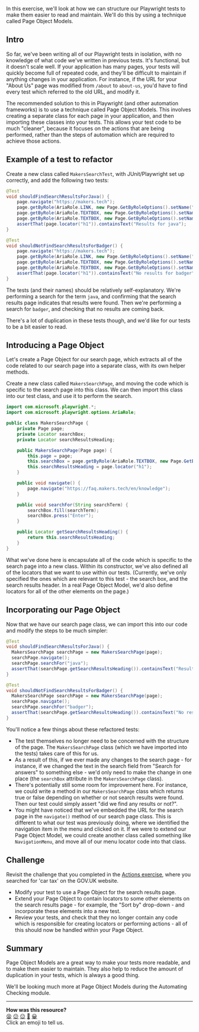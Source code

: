 In this exercise, we'll look at how we can structure our Playwright tests to 
make them easier to read and maintain. We'll do this by using a technique called
Page Object Models.

<!-- OMITTED -->

## Intro

So far, we've been writing all of our Playwright tests in isolation, with no 
knowledge of what code we've written in previous tests. It's functional, but
it doesn't scale well. If your application has many pages, your tests will 
quickly become full of repeated code, and they'll be difficult to maintain if 
anything changes in your application. For instance, if the URL for your "About 
Us" page was modified from `/about` to `about-us`, you'd have to find every 
test which referred to the old URL, and modify it.

The recommended solution to this in Playwright (and other automation 
frameworks) is to use a technique called Page Object Models. This involves
creating a separate class for each page in your application, and then importing
these classes into your tests. This allows your test code to be much 
"cleaner", because it focuses on the actions that are being performed, rather 
than the steps of automation which are required to achieve those actions.

## Example of a test to refactor

Create a new class called `MakersSearchTest`, with JUnit/Playwright set up
correctly, and add the following two tests:

```java
@Test
void shouldFindSearchResultsForJava() {
    page.navigate("https://makers.tech");
    page.getByRole(AriaRole.LINK, new Page.GetByRoleOptions().setName("FAQs")).first().click();
    page.getByRole(AriaRole.TEXTBOX, new Page.GetByRoleOptions().setName("Search for answers")).fill("java");
    page.getByRole(AriaRole.TEXTBOX, new Page.GetByRoleOptions().setName("Search for answers")).press("Enter");
    assertThat(page.locator("h1")).containsText("Results for java");
}

@Test
void shouldNotFindSearchResultsForBadger() {
    page.navigate("https://makers.tech");
    page.getByRole(AriaRole.LINK, new Page.GetByRoleOptions().setName("FAQs")).first().click();
    page.getByRole(AriaRole.TEXTBOX, new Page.GetByRoleOptions().setName("Search for answers")).fill("badger");
    page.getByRole(AriaRole.TEXTBOX, new Page.GetByRoleOptions().setName("Search for answers")).press("Enter");
    assertThat(page.locator("h1")).containsText("No results for badger");
}
```

The tests (and their names) should be relatively self-explanatory. We're 
performing a search for the term `java`, and confirming that the search 
results page indicates that results were found. Then we're performing a 
search for `badger`, and checking that no results are coming back.

There's a lot of duplication in these tests though, and we'd like for our 
tests to be a bit easier to read. 

## Introducing a Page Object

Let's create a Page Object for our search page, which extracts all of the 
code related to our search page into a separate class, with its own 
helper methods.

Create a new class called `MakersSearchPage`, and moving the code which is 
specific to the search page into this class. We can then import this class 
into our test class, and use it to perform the search.

```java
import com.microsoft.playwright.*;
import com.microsoft.playwright.options.AriaRole;

public class MakersSearchPage {
    private Page page;
    private Locator searchBox;
    private Locator searchResultsHeading;

    public MakersSearchPage(Page page) {
        this.page = page;
        this.searchBox = page.getByRole(AriaRole.TEXTBOX, new Page.GetByRoleOptions().setName("Search for answers"));
        this.searchResultsHeading = page.locator("h1");
    }

    public void navigate() {
        page.navigate("https://faq.makers.tech/en/knowledge");
    }

    public void searchFor(String searchTerm) {
        searchBox.fill(searchTerm);
        searchBox.press("Enter");
    }

    public Locator getSearchResultsHeading() {
        return this.searchResultsHeading;
    }
}
```

What we've done here is encapsulate all of the code which is specific to the
search page into a new class. Within its constructor, we've also defined all 
of the locators that we want to use within our tests. (Currently, we've only 
specified the ones which are relevant to this test - the search box, and the 
search results header. In a real Page Object Model, we'd also define locators
for all of the other elements on the page.)

## Incorporating our Page Object

Now that we have our search page class, we can import this into our code and 
modify the steps to be much simpler:

```java
@Test
void shouldFindSearchResultsForJava() {
  MakersSearchPage searchPage = new MakersSearchPage(page);
  searchPage.navigate();
  searchPage.searchFor("java");
  assertThat(searchPage.getSearchResultsHeading()).containsText("Results for java");
}

@Test
void shouldNotFindSearchResultsForBadger() {
  MakersSearchPage searchPage = new MakersSearchPage(page);
  searchPage.navigate();
  searchPage.searchFor("badger");
  assertThat(searchPage.getSearchResultsHeading()).containsText("No results for badger");
}
```

You'll notice a few things about these refactored tests:

* The test themselves no longer need to be concerned with the structure of the 
page. The `MakersSearchPage` class (which we have imported into the tests) 
takes care of this for us.
* As a result of this, if we ever made any changes to the search page - for 
instance, if we changed the text in the search field from "Search for answers" 
to something else - we'd only need to make the change in one place (the 
`searchBox` attribute in the `MakersSearchPage` class).
* There's potentially still some room for improvement here. For instance, we 
could write a method in our `MakersSearchPage` class which returns true or 
false depending on whether or not search results were found. Then our test 
could simply assert "did we find any results or not?".
* You might have noticed that we've embedded the URL for the search page in 
the `navigate()` method of our search page class. This is different to what 
our test was previously doing, where we identified the navigation item in the 
menu and clicked on it. If we were to extend our Page Object Model, we could 
create another class called something like `NavigationMenu`, and move all of 
our menu locator code into that class.

## Challenge

Revisit the challenge that you completed in the [Actions 
exercise](05_actions.md), where you searched for 'car tax' on the GOV.UK 
website. 

* Modify your test to use a Page Object for the search results page.
* Extend your Page Object to contain locators to some other elements on the 
search results page - for example, the "Sort by" drop-down - and incorporate 
these elements into a new test.
* Review your tests, and check that they no longer contain any code which 
is responsible for creating locators or performing actions - all of this 
should now be handled within your Page Object.

## Summary

Page Object Models are a great way to make your tests more readable, and to
make them easier to maintain. They also help to reduce the amount of
duplication in your tests, which is always a good thing.

We'll be looking much more at Page Object Models during the Automating 
Checking module.

<!-- BEGIN GENERATED SECTION DO NOT EDIT -->

---

**How was this resource?**  
[😫](https://airtable.com/shrUJ3t7KLMqVRFKR?prefill_Repository=makersacademy%2Fjava-fundamentals-with-intellij&prefill_File=playwright%2F08_page_object_models.md&prefill_Sentiment=😫) [😕](https://airtable.com/shrUJ3t7KLMqVRFKR?prefill_Repository=makersacademy%2Fjava-fundamentals-with-intellij&prefill_File=playwright%2F08_page_object_models.md&prefill_Sentiment=😕) [😐](https://airtable.com/shrUJ3t7KLMqVRFKR?prefill_Repository=makersacademy%2Fjava-fundamentals-with-intellij&prefill_File=playwright%2F08_page_object_models.md&prefill_Sentiment=😐) [🙂](https://airtable.com/shrUJ3t7KLMqVRFKR?prefill_Repository=makersacademy%2Fjava-fundamentals-with-intellij&prefill_File=playwright%2F08_page_object_models.md&prefill_Sentiment=🙂) [😀](https://airtable.com/shrUJ3t7KLMqVRFKR?prefill_Repository=makersacademy%2Fjava-fundamentals-with-intellij&prefill_File=playwright%2F08_page_object_models.md&prefill_Sentiment=😀)  
Click an emoji to tell us.

<!-- END GENERATED SECTION DO NOT EDIT -->
